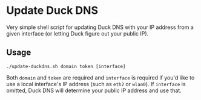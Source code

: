 # Update Duck DNS

Very simple shell script for updating Duck DNS with your IP address from a
given interface (or letting Duck figure out your public IP).

## Usage

    ./update-duckdns.sh domain token [interface]

Both `domain` and `token` are required and `interface` is required if you'd
like to use a local interface's IP address (such as `eth2` or `wlan0`). If
`interface` is omitted, Duck DNS will determine your public IP address and use
that.
